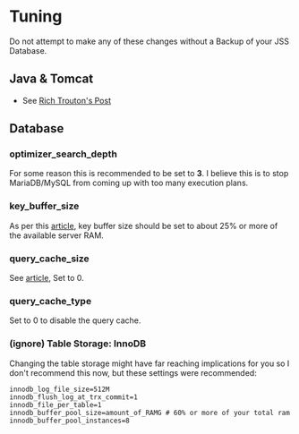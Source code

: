 # Tuning

Do not attempt to make any of these changes without a Backup of your JSS Database.

## Java & Tomcat

- See [Rich Trouton's Post](https://derflounder.wordpress.com/2016/04/17/performance-tuning-for-the-casper-jss/)

## Database

### optimizer_search_depth

For some reason this is recommended to be set to **3**.
I believe this is to stop MariaDB/MySQL from coming up with too many execution plans.

### key_buffer_size

As per this [article](https://mariadb.com/kb/en/mariadb/optimizing-key_buffer_size/), key buffer size should be set to
about 25% or more of the available server RAM.

### query_cache_size

See [article](https://mariadb.com/kb/en/mariadb/query-cache/), Set to 0.

### query_cache_type

Set to 0 to disable the query cache.

### (ignore) Table Storage: InnoDB

Changing the table storage might have far reaching implications for you so I don't recommend this now, but these settings
were recommended:

    innodb_log_file_size=512M
    innodb_flush_log_at_trx_commit=1
    innodb_file_per_table=1
    innodb_buffer_pool_size=amount_of_RAMG # 60% or more of your total ram
    innodb_buffer_pool_instances=8
    